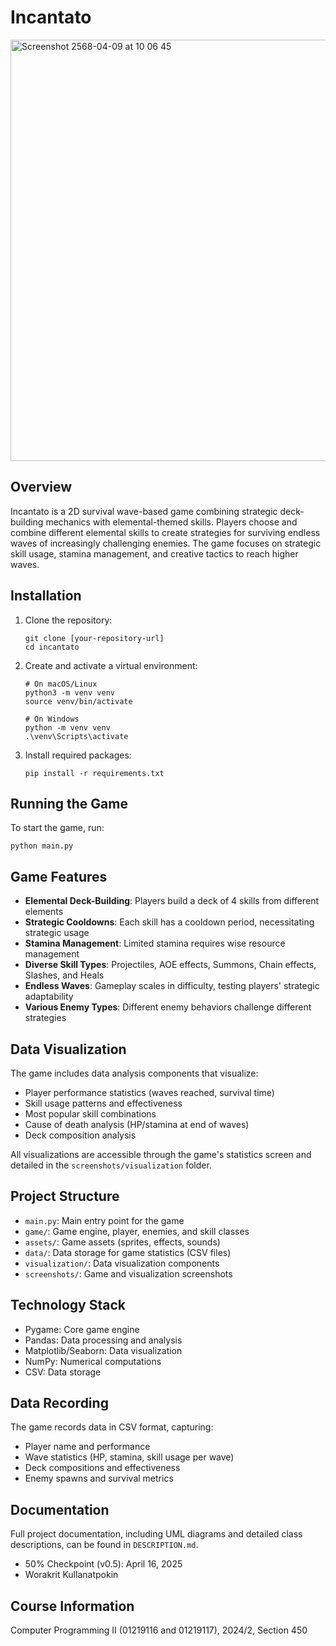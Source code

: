 
# Incantato

<img width="674" alt="Screenshot 2568-04-09 at 10 06 45" src="https://github.com/user-attachments/assets/ef749a41-918e-4b93-bdfd-3b6749ad4566" />

## Overview
Incantato is a 2D survival wave-based game combining strategic deck-building mechanics with elemental-themed skills. Players choose and combine different elemental skills to create strategies for surviving endless waves of increasingly challenging enemies. The game focuses on strategic skill usage, stamina management, and creative tactics to reach higher waves.

## Installation

1. Clone the repository:
   ```
   git clone [your-repository-url]
   cd incantato
   ```

2. Create and activate a virtual environment:
   ```
   # On macOS/Linux
   python3 -m venv venv
   source venv/bin/activate
   
   # On Windows
   python -m venv venv
   .\venv\Scripts\activate
   ```

3. Install required packages:
   ```
   pip install -r requirements.txt
   ```

## Running the Game

To start the game, run:
```
python main.py
```

## Game Features

- **Elemental Deck-Building**: Players build a deck of 4 skills from different elements
- **Strategic Cooldowns**: Each skill has a cooldown period, necessitating strategic usage
- **Stamina Management**: Limited stamina requires wise resource management
- **Diverse Skill Types**: Projectiles, AOE effects, Summons, Chain effects, Slashes, and Heals
- **Endless Waves**: Gameplay scales in difficulty, testing players' strategic adaptability
- **Various Enemy Types**: Different enemy behaviors challenge different strategies

## Data Visualization

The game includes data analysis components that visualize:
- Player performance statistics (waves reached, survival time)
- Skill usage patterns and effectiveness
- Most popular skill combinations
- Cause of death analysis (HP/stamina at end of waves)
- Deck composition analysis

All visualizations are accessible through the game's statistics screen and detailed in the `screenshots/visualization` folder.

## Project Structure

- `main.py`: Main entry point for the game
- `game/`: Game engine, player, enemies, and skill classes
- `assets/`: Game assets (sprites, effects, sounds)
- `data/`: Data storage for game statistics (CSV files)
- `visualization/`: Data visualization components
- `screenshots/`: Game and visualization screenshots

## Technology Stack

- Pygame: Core game engine
- Pandas: Data processing and analysis
- Matplotlib/Seaborn: Data visualization
- NumPy: Numerical computations
- CSV: Data storage

## Data Recording

The game records data in CSV format, capturing:
- Player name and performance
- Wave statistics (HP, stamina, skill usage per wave)
- Deck compositions and effectiveness
- Enemy spawns and survival metrics

## Documentation

Full project documentation, including UML diagrams and detailed class descriptions, can be found in `DESCRIPTION.md`.

- 50% Checkpoint (v0.5): April 16, 2025
- Worakrit Kullanatpokin

## Course Information
Computer Programming II (01219116 and 01219117), 2024/2, Section 450
